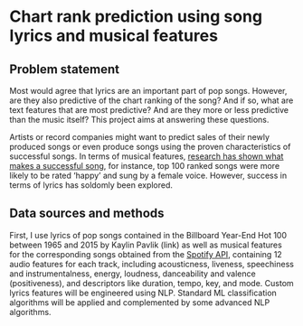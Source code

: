 # Chart rank prediction using song lyrics and musical features      

## Problem statement
Most would agree that lyrics are an important part of pop songs. However, are they also predictive of the chart ranking of the song? And if so, what are text features that are most predictive? And are they more or less predictive than the music itself? This project aims at answering these questions.
 
Artists or record companies might want to predict sales of their newly produced songs or even produce songs using the proven characteristics of successful songs. In terms of musical features, [research has shown what makes a successful song](https://royalsocietypublishing.org/doi/10.1098/rsos.171274), for instance, top 100 ranked songs were more likely to be rated ‘happy’ and sung by a female voice. However, success in terms of lyrics has soldomly been explored. 
 
## Data sources and methods
First, I use lyrics of pop songs contained in the Billboard Year-End Hot 100 between 1965 and 2015 by Kaylin Pavlik (link) as well as musical features for the corresponding songs obtained from the [Spotify API](https://developer.spotify.com/), containing 12 audio features for each track, including acousticness, liveness, speechiness and instrumentalness, energy, loudness, danceability and valence (positiveness), and descriptors like duration, tempo, key, and mode. Custom lyrics features will be engineered using NLP. Standard ML classification algorithms will be applied and complemented by some advanced NLP algorithms.
